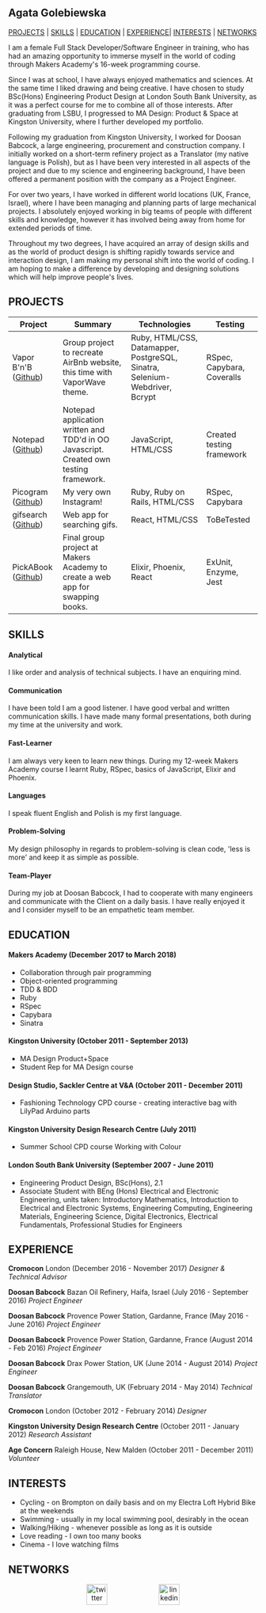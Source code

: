 ## Agata Golebiewska

[PROJECTS](#projects) | [SKILLS](#skills) | [EDUCATION](#education) | [EXPERIENCE](#experience)| [INTERESTS](#interests) | [NETWORKS](#networks)

I am a female Full Stack Developer/Software Engineer in training, who has had an amazing opportunity to immerse myself in the world of coding through Makers Academy's 16-week programming course.

Since I was at school, I have always enjoyed mathematics and sciences. At the same time I liked drawing and being creative. I have chosen to study BSc(Hons) Engineering Product Design at London South Bank University, as it was a perfect course for me to combine all of those interests. After graduating from LSBU, I progressed to MA Design: Product & Space at Kingston University, where I further developed my portfolio.

Following my graduation from Kingston University, I worked for Doosan Babcock, a large engineering, procurement and construction company. I initially worked on a short-term refinery project as a Translator (my native language is Polish), but as I have been very interested in all aspects of the project and due to my science and engineering background, I have been offered a permanent position with the company as a Project Engineer.

For over two years, I have worked in different world locations (UK, France, Israel), where I have been managing and planning parts of large mechanical projects. I absolutely enjoyed working in big teams of people with different skills and knowledge, however it has involved being away from home for extended periods of time.

Throughout my two degrees, I have acquired an array of design skills and as the world of product design is shifting rapidly towards service and interaction design, I am making my personal shift into the world of coding. I am hoping to make a difference by developing and designing solutions which will help improve people's lives.

## PROJECTS

| Project       | Summary       | Technologies  | Testing |
| ------------- |---------------| --------------|---------|
| Vapor B'n'B ([Github](https://github.com/edpe/vapor-bnb))| Group project to recreate AirBnb website, this time with VaporWave theme. | Ruby, HTML/CSS, Datamapper, PostgreSQL, Sinatra, Selenium-Webdriver, Bcrypt | RSpec, Capybara, Coveralls |
| Notepad ([Github](https://github.com/lewmoore/notepad))| Notepad application written and TDD'd in OO Javascript. Created own testing framework. | JavaScript, HTML/CSS  | Created testing framework |
| Picogram ([Github](https://github.com/MissDove/Picogram)) | My very own Instagram! | Ruby, Ruby on Rails, HTML/CSS | RSpec, Capybara |
| gifsearch ([Github](https://github.com/MissDove/gif-search)) | Web app for searching gifs. | React, HTML/CSS | ToBeTested |
| PickABook ([Github](https://github.com/MissDove/pick_a_book_v2)) | Final group project at Makers Academy to create a web app for swapping books. | Elixir, Phoenix, React | ExUnit, Enzyme, Jest |

## SKILLS

#### Analytical

I like order and analysis of technical subjects. I have an enquiring mind.

#### Communication

I have been told I am a good listener. I have good verbal and written communication skills. I have made many formal presentations, both during my time at the university and work.

#### Fast-Learner

I am always very keen to learn new things. During my 12-week Makers Academy course I learnt Ruby, RSpec, basics of JavaScript, Elixir and Phoenix.

#### Languages

I speak fluent English and Polish is my first language.

#### Problem-Solving

My design philosophy in regards to problem-solving is clean code, 'less is more' and keep it as simple as possible.

#### Team-Player

During my job at Doosan Babcock, I had to cooperate with many engineers and communicate with the Client on a daily basis. I have really enjoyed it and I consider myself to be an empathetic team member.




## EDUCATION

#### Makers Academy (December 2017 to March 2018)

- Collaboration through pair programming
- Object-oriented programming
- TDD & BDD
- Ruby
- RSpec
- Capybara
- Sinatra


#### Kingston University (October 2011 - September 2013)

- MA Design Product+Space
- Student Rep for MA Design course

#### Design Studio, Sackler Centre at V&A (October 2011 - December 2011)

- Fashioning Technology CPD course - creating interactive bag with
  LilyPad Arduino parts

#### Kingston University Design Research Centre (July 2011)

- Summer School CPD course Working with Colour

#### London South Bank University (September 2007 - June 2011)

- Engineering Product Design, BSc(Hons), 2.1
- Associate Student with BEng (Hons) Electrical and Electronic Engineering, units taken:
  Introductory Mathematics, Introduction to Electrical and Electronic Systems, Engineering
  Computing, Engineering Materials, Engineering Science, Digital Electronics, Electrical Fundamentals,
  Professional Studies for Engineers

## EXPERIENCE

**Cromocon** London (December 2016 - November 2017) *Designer & Technical Advisor*  

**Doosan Babcock** Bazan Oil Refinery, Haifa, Israel (July 2016 - September 2016) *Project Engineer*

**Doosan Babcock** Provence Power Station, Gardanne, France (May 2016 - June 2016) *Project Engineer*

**Doosan Babcock** Provence Power Station, Gardanne, France (August 2014 - Feb 2016) *Project Engineer*

**Doosan Babcock** Drax Power Station, UK (June 2014 - August 2014) *Project Engineer*

**Doosan Babcock** Grangemouth, UK (February 2014 - May 2014) *Technical Translator*

**Cromocon** London (October 2012 - February 2014) *Designer*

**Kingston University Design Research Centre** (October 2011 - January 2012) *Research Assistant*

**Age Concern** Raleigh House, New Malden (October 2011 - December 2011) *Volunteer*

## INTERESTS

- Cycling - on Brompton on daily basis and on my Electra Loft Hybrid Bike at the weekends
- Swimming - usually in my local swimming pool, desirably in the ocean
- Walking/Hiking - whenever possible as long as it is outside
- Love reading - I own too many books
- Cinema - I love watching films

## NETWORKS
<p align="center">

<a href="https://twitter.com/Go_Aga">
<img src="http://goinkscape.com/wp-content/uploads/2015/07/twitter-logo-final.png" alt="twitter" hspace="50" height="42" width="42"></a>

<a href="https://www.linkedin.com/in/agata-golebiewska-0995951a/">
<img src="https://www.iconfinder.com/data/icons/free-social-icons/67/linkedin_circle_color-512.png" alt="linkedin" hspace="50" height="42" width="42"></a>

</p>
